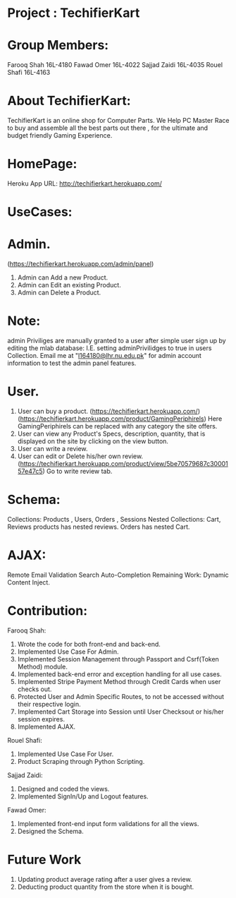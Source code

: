 # Project : TechifierKart

# Group Members: 
Farooq Shah 16L-4180 
Fawad Omer 16L-4022 
Sajjad Zaidi 16L-4035
Rouel Shafi 16L-4163

# About TechifierKart:
TechifierKart is an online shop for Computer Parts. We Help PC Master Race to buy and assemble all the best parts out there , for the ultimate and budget friendly Gaming Experience.

# HomePage:
Heroku App URL: http://techifierkart.herokuapp.com/

# UseCases:

# Admin.
(https://techifierkart.herokuapp.com/admin/panel)
1. Admin can Add a new Product.
2. Admin can Edit an existing Product.
3. Admin can Delete a Product.
# Note: 
admin Priviliges are manually granted to a user after simple user sign up by editing the mlab database: I.E. setting adminPrivilidges to true in users Collection.
Email me at "l164180@lhr.nu.edu.pk" for admin account information to test the admin panel features.

# User.
1. User can buy a product.
(https://techifierkart.herokuapp.com/)
(https://techifierkart.herokuapp.com/product/GamingPeriphirels) Here GamingPeriphirels can be replaced with any category the site offers.
2. User can view any Product's Specs, description, quantity, that is displayed on the site by clicking on the view button.
3. User can write a review.
4. User can edit or Delete his/her own review.
(https://techifierkart.herokuapp.com/product/view/5be70579687c3000157e47c5) Go to write review tab.

# Schema:
Collections: Products , Users, Orders , Sessions
Nested Collections: Cart, Reviews
products has nested reviews.
Orders has nested Cart.

# AJAX:
Remote Email Validation
Search Auto-Completion
Remaining Work: Dynamic Content Inject.

# Contribution:
Farooq Shah:
1. Wrote the code for both front-end and back-end.
2. Implemented Use Case For Admin.
3. Implemented Session Management through Passport and Csrf(Token Method) module.
4. Implemented back-end error and exception handling for all use cases.
5. Implemented Stripe Payment Method through Credit Cards when user checks out.
6. Protected User and Admin Specific Routes, to not be accessed without their respective login.
7. Implemented Cart Storage into Session until User Checksout or his/her session expires.
8. Implemented AJAX.

Rouel Shafi:
1. Implemented Use Case For User.
2. Product Scraping through Python Scripting.

Sajjad Zaidi:
1. Designed and coded the views.
2. Implemented SignIn/Up and Logout features.

Fawad Omer:
1. Implemented front-end input form validations for all the views.
2. Designed the Schema.

# Future Work
1. Updating product average rating after a user gives a review.
2. Deducting product quantity from the store when it is bought.


